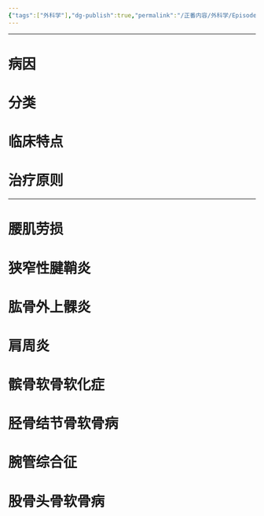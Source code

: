```yaml
---
{"tags":["外科学"],"dg-publish":true,"permalink":"/正番内容/外科学/Episode 09. 骨科/运动系统慢性损伤/","dgPassFrontmatter":true}
---
```


---
# 病因
# 分类
# 临床特点
# 治疗原则
---
# 腰肌劳损
# 狭窄性腱鞘炎
# 肱骨外上髁炎
# 肩周炎
# 髌骨软骨软化症
# 胫骨结节骨软骨病
# 腕管综合征
# 股骨头骨软骨病
